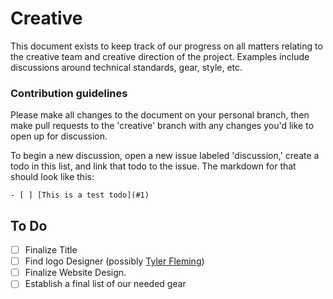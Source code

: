 # Creative

This document exists to keep track of our progress on all matters relating to the creative team and creative direction of the project. Examples include discussions around technical standards, gear, style, etc.

### Contribution guidelines

Please make all changes to the document on your personal branch, then make pull requests to the 'creative' branch with any changes you'd like to open up for discussion.

To begin a new discussion, open a new issue labeled 'discussion,' create a todo in this list, and link that todo to the issue. The markdown for that should look like this:

``` gfm
- [ ] [This is a test todo](#1)
```

## To Do
- [ ] Finalize Title
- [ ] Find logo Designer (possibly [Tyler Fleming](http://tflem.com))
- [ ] Finalize Website Design.
- [ ] Establish a final list of our needed gear

